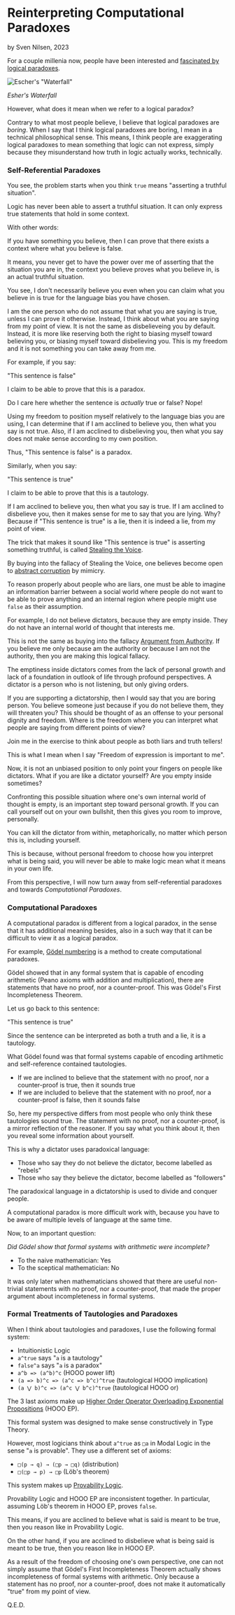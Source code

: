 # Reinterpreting Computational Paradoxes
by Sven Nilsen, 2023

For a couple millenia now, people have been interested and [fascinated by logical paradoxes](https://en.wikipedia.org/wiki/List_of_paradoxes).

![Escher's "Waterfall"](https://upload.wikimedia.org/wikipedia/en/e/e8/Escher_Waterfall.jpg)

*Esher's Waterfall*

However, what does it mean when we refer to a logical paradox?

Contrary to what most people believe, I believe that logical paradoxes are *boring*.
When I say that I think logical paradoxes are boring, I mean in a technical philosophical sense.
This means, I think people are exaggerating logical paradoxes to mean something that logic can not express,
simply because they misunderstand how truth in logic actually works, technically.

### Self-Referential Paradoxes

You see, the problem starts when you think `true` means "asserting a truthful situation".

Logic has never been able to assert a truthful situation.
It can only express true statements that hold in some context.

With other words:

If you have something you believe, then I can prove that there exists a context where what you believe is false.

It means, you never get to have the power over me of asserting that the situation you are in,
the context you believe proves what you believe in, is an actual truthful situation.

You see, I don't necessarily believe you even when you can claim what you believe in is true for the language bias you have chosen.

I am the one person who do not assume that what you are saying is true, unless I can prove it otherwise.
Instead, I think about what you are saying from my point of view.
It is not the same as disbelieveing you by default.
Instead, it is more like reserving both the right to biasing myself toward believing you, or biasing myself toward disbelieving you.
This is my freedom and it is not something you can take away from me.

For example, if you say:

"This sentence is false"

I claim to be able to prove that this is a paradox.

Do I care here whether the sentence is *actually* true or false? Nope!

Using my freedom to position myself relatively to the language bias you are using,
I can determine that if I am acclined to believe you, then what you say is not true.
Also, if I am acclined to disbelieving you, then what you say does not make sense according to my own position.

Thus, "This sentence is false" is a paradox.

Similarly, when you say:

"This sentence is true"

I claim to be able to prove that this is a tautology.

If I am acclined to believe you, then what you say is true.
If I am acclined to disbelieve you, then it makes sense for me to say that you are lying.
Why? Because if "This sentence is true" is a lie, then it is indeed a lie, from my point of view.

The trick that makes it sound like "This sentence is true" is asserting something truthful,
is called [Stealing the Voice](https://github.com/advancedresearch/path_semantics/blob/master/papers-wip2/stealing-the-voice.pdf).

By buying into the fallacy of Stealing the Voice, one believes become open to [abstract corruption](https://github.com/advancedresearch/path_semantics/blob/master/papers-wip2/abstract-corruption.pdf) by mimicry.

To reason properly about people who are liars, one must be able to imagine an information barrier between a social world
where people do not want to be able to prove anything and an internal region where people might use `false` as their assumption.

For example, I do not believe dictators, because they are empty inside.
They do not have an internal world of thought that interests me.

This is not the same as buying into the fallacy [Argument from Authority](https://en.wikipedia.org/wiki/Argument_from_authority).
If you believe me only because am the authority or because I am not the authority, then you are making this logical fallacy.

The emptiness inside dictators comes from the lack of personal growth and lack of a foundation in outlook of life through profound perspectives.
A dictator is a person who is not listening, but only giving orders.

If you are supporting a dictatorship, then I would say that you are boring person.
You believe someone just because if you do not believe them, they will threaten you?
This should be thought of as an offense to your personal dignity and freedom.
Where is the freedom where you can interpret what people are saying from different points of view?

Join me in the exercise to think about people as both liars and truth tellers!

This is what I mean when I say "Freedom of expression is important to me".

Now, it is not an unbiased position to only point your fingers on people like dictators.
What if you are like a dictator yourself? Are you empty inside sometimes?

Confronting this possible situation where one's own internal world of thought is empty,
is an important step toward personal growth.
If you can call yourself out on your own bullshit, then this gives you room to improve, personally.

You can kill the dictator from within, metaphorically, no matter which person this is, including yourself.

This is because, without personal freedom to choose how you interpret what is being said,
you will never be able to make logic mean what it means in your own life.

From this perspective, I will now turn away from self-referential paradoxes and towards *Computational Paradoxes*.

### Computational Paradoxes

A computational paradox is different from a logical paradox,
in the sense that it has additional meaning besides,
also in a such way that it can be difficult to view it as a logical paradox.

For example, [Gödel numbering](https://en.wikipedia.org/wiki/G%C3%B6del_numbering) is a method to create computational paradoxes.

Gödel showed that in any formal system that is capable of encoding arithmetic (Peano axioms with addition and multiplication),
there are statements that have no proof, nor a counter-proof. This was Gödel's First Incompleteness Theorem.

Let us go back to this sentence:

"This sentence is true"

Since the sentence can be interpreted as both a truth and a lie, it is a tautology.

What Gödel found was that formal systems capable of encoding artihmetic and self-reference contained tautologies.

- If we are inclined to believe that the statement with no proof, nor a counter-proof is true, then it sounds true
- If we are included to believe that the statement with no proof, nor a counter-proof is false, then it sounds false

So, here my perspective differs from most people who only think these tautologies sound true.
The statement with no proof, nor a counter-proof, is a mirror reflection of the reasoner.
If you say what you think about it, then you reveal some information about yourself.

This is why a dictator uses paradoxical language:

- Those who say they do not believe the dictator, become labelled as "rebels"
- Those who say they believe the dictator, become labelled as "followers"

The paradoxical language in a dictatorship is used to divide and conquer people.

A computational paradox is more difficult work with,
because you have to be aware of multiple levels of language at the same time.

Now, to an important question:

*Did Gödel show that formal systems with arithmetic were incomplete?*

- To the naive mathematician: Yes
- To the sceptical mathematician: No

It was only later when mathematicians showed that there are useful non-trivial statements with no proof, nor a counter-proof,
that made the proper argument about incompleteness in formal systems.

### Formal Treatments of Tautologies and Paradoxes

When I think about tautologies and paradoxes, I use the following formal system:

- Intuitionistic Logic
- `a^true` says "`a` is a tautology"
- `false^a` says "`a` is a paradox"
- `a^b => (a^b)^c` (HOOO power lift)
- `(a => b)^c => (a^c => b^c)^true` (tautological HOOO implication)
- `(a ⋁ b)^c => (a^c ⋁ b^c)^true` (tautological HOOO or)

The 3 last axioms make up [Higher Order Operator Overloading Exponential Propositions](https://github.com/advancedresearch/path_semantics/blob/master/papers-wip2/hooo-exponential-propositions.pdf) (HOOO EP).

This formal system was designed to make sense constructively in Type Theory.

However, most logicians think about `a^true` as `□a` in Modal Logic in the sense "`a` is provable".
They use a different set of axioms:

- `□(p → q) → (□p → □q)` (distribution)
- `□(□p → p) → □p` (Löb's theorem)

This system makes up [Provability Logic](https://en.wikipedia.org/wiki/Provability_logic).

Provability Logic and HOOO EP are inconsistent together.
In particular, assuming Löb's theorem in HOOO EP, proves `false`.

This means, if you are acclined to believe what is said is meant to be true,
then you reason like in Provability Logic.

On the other hand, if you are acclined to disbelieve what is being said is meant to be true,
then you reason like in HOOO EP.

As a result of the freedom of choosing one's own perspective,
one can not simply assume that Gödel's First Incompleteness Theorem actually shows incompleteness of formal systems with arithmetic.
Only because a statement has no proof, nor a counter-proof, does not make it automatically "true" from my point of view.

Q.E.D.
